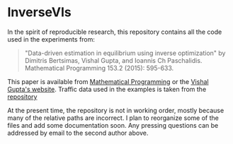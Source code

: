 InverseVIs
======

In the spirit of reproducible research, this repository contains all the code used in the experiments from: 

>"Data-driven estimation in equilibrium using inverse optimization" by Dimitris Bertsimas, Vishal Gupta, and Ioannis Ch Paschalidis.  Mathematical Programming 153.2 (2015): 595-633.

This paper is available from [Mathematical Programming](http://link.springer.com/article/10.1007/s10107-014-0819-4) or the [Vishal Gupta's website](http://www-bcf.usc.edu/~guptavis/research.html).  Traffic data used in the examples is taken from the [repository](http://www.bgu.ac.il/~bargera/tntp/)

At the present time, the repository is not in working order, mostly because many of the relative paths are incorrect.  I plan to reorganize some of the files and add some documentation soon.  Any pressing questions can be addressed by email to the second author above.  
